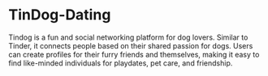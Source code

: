 # TinDog-Dating
Tindog is a fun and social networking platform for dog lovers. Similar to Tinder, it connects people based on their shared passion for dogs. Users can create profiles for their furry friends and themselves, making it easy to find like-minded individuals for playdates, pet care, and friendship.
